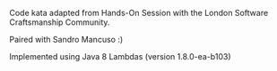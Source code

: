 Code kata adapted from Hands-On Session with the London Software Craftsmanship Community.

Paired with Sandro Mancuso :)

Implemented using Java 8 Lambdas (version 1.8.0-ea-b103)
